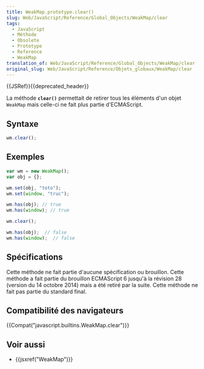 ```yaml
---
title: WeakMap.prototype.clear()
slug: Web/JavaScript/Reference/Global_Objects/WeakMap/clear
tags:
  - JavaScript
  - Méthode
  - Obsolete
  - Prototype
  - Reference
  - WeakMap
translation_of: Web/JavaScript/Reference/Global_Objects/WeakMap/clear
original_slug: Web/JavaScript/Reference/Objets_globaux/WeakMap/clear
---
```

{{JSRef}}{{deprecated_header}}

La méthode **`clear()`** permettait de retirer tous les éléments d'un objet `WeakMap` mais celle-ci ne fait plus partie d'ECMAScript.

## Syntaxe

```js
wm.clear();
```

## Exemples

```js
var wm = new WeakMap();
var obj = {};

wm.set(obj, "toto");
wm.set(window, "truc");

wm.has(obj); // true
wm.has(window); // true

wm.clear();

wm.has(obj);  // false
wm.has(window);  // false
```

## Spécifications

Cette méthode ne fait partie d'aucune spécification ou brouillon. Cette méthode a fait partie du brouillon ECMAScript 6 jusqu'à la révision 28 (version du 14 octobre 2014) mais a été retiré par la suite. Cette méthode ne fait pas partie du standard final.

## Compatibilité des navigateurs

{{Compat("javascript.builtins.WeakMap.clear")}}

## Voir aussi

- {{jsxref("WeakMap")}}

